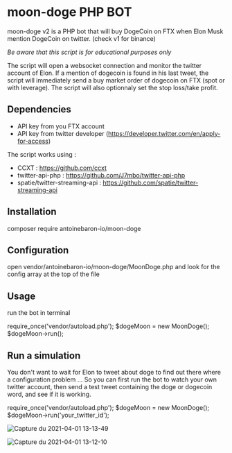 # moon-doge PHP BOT

moon-doge v2 is a PHP bot that will buy DogeCoin on FTX when Elon Musk mention DogeCoin on twitter. (check v1 for binance)

*Be aware that this script is for educational purposes only*

The script will open a websocket connection and monitor the twitter account of Elon.
If a mention of dogecoin is found in his last tweet, the script will immediately send a buy market order of dogecoin on FTX (spot or with leverage). The script will also optionnaly set the stop loss/take profit.

## Dependencies

- API key from you FTX account
- API key from twitter developer (https://developer.twitter.com/en/apply-for-access)

The script works using : 
- CCXT : https://github.com/ccxt
- twitter-api-php : https://github.com/J7mbo/twitter-api-php
- spatie/twitter-streaming-api : https://github.com/spatie/twitter-streaming-api

## Installation

composer require antoinebaron-io/moon-doge

## Configuration

open vendor/antoinebaron-io/moon-doge/MoonDoge.php and look for the config array at the top of the file

## Usage

run the bot in terminal

require_once('vendor/autoload.php');
$dogeMoon = new MoonDoge();
$dogeMoon->run();

## Run a simulation

You don't want to wait for Elon to tweet about doge to find out there where a configuration problem ...
So you can first run the bot to watch your own twitter account, then send a test tweet containing the doge or dogecoin word, and see if it is working.

require_once('vendor/autoload.php');
$dogeMoon = new MoonDoge();
$dogeMoon->run('your_twitter_id');


![Capture du 2021-04-01 13-13-49](https://user-images.githubusercontent.com/72351273/113289538-a308c780-92f0-11eb-8d56-d551bfde6069.png)

![Capture du 2021-04-01 13-12-10](https://user-images.githubusercontent.com/72351273/113289479-8ff5f780-92f0-11eb-8872-a2a001591f2b.png)

